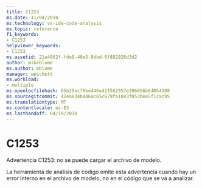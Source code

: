 ```yaml
---
title: C1253
ms.date: 11/04/2016
ms.technology: vs-ide-code-analysis
ms.topic: reference
f1_keywords:
- C1253
helpviewer_keywords:
- C1253
ms.assetid: 21a4062f-fde8-40e5-8dbd-6f892926d3d2
author: mikeblome
ms.author: mblome
manager: wpickett
ms.workload:
- multiple
ms.openlocfilehash: 65b29ac70be446e411562957e206856b64054388
ms.sourcegitcommit: 42ea834b446ac65c679fa1043f853bea5f1c9c95
ms.translationtype: MT
ms.contentlocale: es-ES
ms.lasthandoff: 04/19/2018
---
```

# <a name="c1253"></a>C1253
Advertencia C1253: no se puede cargar el archivo de modelo.

 La herramienta de análisis de código emite esta advertencia cuando hay un error interno en el archivo de modelo, no en el código que se va a analizar.